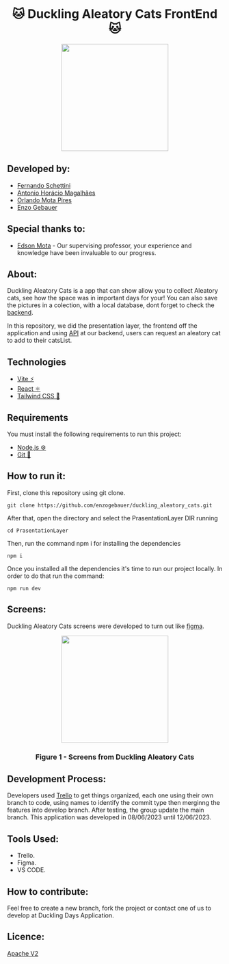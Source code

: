 <h1 align="center">🐱 Duckling Aleatory Cats FrontEnd 🐱</h1>

<div align="center">
	<a href="https://www.youtube.com/watch?v=dQw4w9WgXcQ&ab_channel=RickAstley">
	<img height = "250em" src = "https://github.com/FernandoSchett/duckling-days-backend/assets/80331486/6417c9a8-0a67-4f24-9e3f-8a2df9ca3515" />
    </a>
</div>

## Developed by:
- [Fernando Schettini](https://github.com/FernandoSchett)
- [Antonio Horácio Magalhães](https://github.com/AntonioHoracio77)
- [Orlando Mota Pires](https://github.com/orlandomotapires)
- [Enzo Gebauer](https://github.com/enzogebauer)

## Special thanks to:

- [Edson Mota](https://github.com/edsonmottac) - Our supervising professor, your experience and knowledge have been invaluable to our progress.

## About:

Duckling Aleatory Cats is a app that can show allow you to collect Aleatory cats, see how the space was in important days for your! You can also save the pictures in a colection, with a local database, dont forget to check the [backend](https://github.com/FernandoSchett/duckling_aleatory_cats_backend). 

In this repository, we did the presentation layer, the frontend off the application and using [API](https://thecatapi.com/thanks) at our backend, users can request an aleatory cat to add to their catsList.

## Technologies

- [Vite ⚡](https://vitejs.dev/)
- [React ⚛️](https://react.dev/)
- [Tailwind CSS 🎨](https://tailwindcss.com/)

## Requirements

You must install the following requirements to run this project:

- [Node.js ⚙️](https://nodejs.org/pt-br)
- [Git 📝](https://git-scm.com/)


## How to run it:

First, clone this repository using git clone. 

	git clone https://github.com/enzogebauer/duckling_aleatory_cats.git
After that, open the directory and select the PrasentationLayer DIR running

	cd PrasentationLayer
Then, run the command npm i for installing the dependencies

	npm i
Once you installed all the dependencies it's time to run our project locally. In order to do that run the command:

	npm run dev

## Screens:

Duckling Aleatory Cats screens were developed to turn out like [figma](https://www.figma.com/file/U2wvozTpInpeldVyqGv7D3/duckling_days?type=design&node-id=0%3A1&t=6OffzpF4MdiSHkeQ-1).

<div align="center">
	<a href="https://www.figma.com/file/dtiSuxRlSLNXzV9irm17JA/duckling_GO?type=design&t=UGtwTg0RtKuk1VhJ-1">
	<img height = "250em" src = "" />
    </a>
</div>
<h3 align="center">Figure 1 - Screens from Duckling Aleatory Cats</h3>


## Development Process:

Developers used [Trello]() to get things organized, each one using their own branch to code, using names to identify the commit type then merginng the features into develop branch. After testing, the group update the main branch. This application was developed in 08/06/2023 until 12/06/2023.

## Tools Used:

- Trello.
- Figma.
- VS CODE.

## How to contribute:

Feel free to create a new branch, fork the project or contact one of us to develop at Duckling Days Application.

## Licence:
[Apache V2](https://choosealicense.com/licenses/apache-2.0/)
